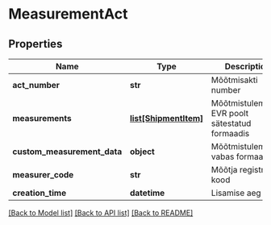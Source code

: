 # MeasurementAct

## Properties
Name | Type | Description | Notes
------------ | ------------- | ------------- | -------------
**act_number** | **str** | Mõõtmisakti number | [optional] 
**measurements** | [**list[ShipmentItem]**](ShipmentItem.md) | Mõõtmistulemused EVR poolt sätestatud formaadis  | [optional] 
**custom_measurement_data** | **object** | Mõõtmistulemused vabas formaadis | [optional] 
**measurer_code** | **str** | Mõõtja registri kood | [optional] 
**creation_time** | **datetime** | Lisamise aeg | [optional] 

[[Back to Model list]](../README.md#documentation-for-models) [[Back to API list]](../README.md#documentation-for-api-endpoints) [[Back to README]](../README.md)


